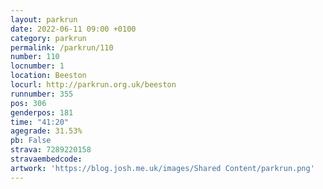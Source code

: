 ```yaml
---
layout: parkrun
date: 2022-06-11 09:00 +0100
category: parkrun
permalink: /parkrun/110
number: 110
locnumber: 1
location: Beeston
locurl: http://parkrun.org.uk/beeston
runnumber: 355
pos: 306
genderpos: 181
time: "41:20"
agegrade: 31.53%
pb: False
strava: 7289220158
stravaembedcode: 
artwork: 'https://blog.josh.me.uk/images/Shared Content/parkrun.png'
---
```

